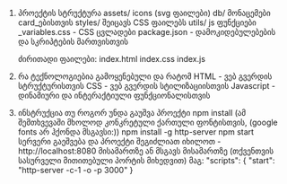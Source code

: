 1. პროექტის სტრუქტურა
   assets/ icons (svg ფაილები)
   db/ მონაცემები card_ებისთვის
   styles/ შეიცავს CSS ფაილებს
   utils/ js ფუნქციები
   _variables.css - CSS ცვლადები
   package.json - დამოკიდებულებების და სკრიპტების მართვისთვის
    
   ძირითადი ფაილები:
   index.html
   index.css
   index.js

2. რა ტექნოლოგიებია გამოყენებული და რატომ
   HTML - ვებ გვერდის სტრუქტურისთვის
   CSS - ვებ გვერდის სტილიზაციისთვის
   Javascript - დინამიური და ინტერაქტიული ფუნქციონალისთვის

3. ინსტრუქცია თუ როგორ უნდა გაუშვა პროექტი
   npm install (ამ შემთხვევაში მხოლოდ კონკრეტული ქართული ფონტისთვის, (google fonts არ ჰქონდა მსგავსი:))
   npm install -g http-server
   npm start
   სერვერი გაეშვება და პროექტი შეგიძლიათ იხილოთ - http://localhost:8080 მისამართზე ან მსგავს მისამართზე (თქვენთვის სასურველი მითითებული პორტის მიხედვით)
   მაგ:
  "scripts": {
    "start": "http-server -c-1 -o -p 3000"
  }
